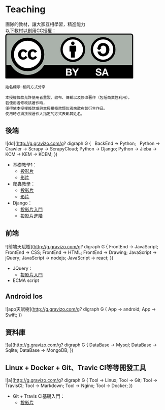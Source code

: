 # Teaching
團隊的教材，讓大家互相學習，精進能力  
以下教材以創用CC授權：  
![圖片](by-sa.png)

```
姓名標示─相同方式分享  

本授權條款允許使用者重製、散布、傳輸以及修改著作（包括商業性利用）。
若使用者修改該著作時，
僅得依本授權條款或與本授權條款類似者來散布該衍生作品。
使用時必須按照著作人指定的方式表彰其姓名。
```

## 後端

![dd](http://g.gravizo.com/g?
 digraph G {
   BackEnd -> Python;
   Python -> Crawler -> Scrapy -> ScrapyCloud;
   Python -> Django;
   Python -> Jieba -> KCM -> KEM -> KCEM;
 }) 

* 基礎教學1：
  * [投影片](http://slides.com/davidtnfsh/deck-3)
  * [影片]()
* 爬蟲教學：
  * [投影片](http://slides.com/davidtnfsh/deck)
  * [影片]()
* Django：
  * [投影片入門](http://slides.com/campass/deck#/)
  * [投影片進階](django/django-2.md)

## 前端

![前端天賦樹](http://g.gravizo.com/g?
 digraph G {
   FrontEnd -> JavaScript;
   FrontEnd -> CSS;
   FrontEnd -> HTML;
   FrontEnd -> Drawing;
   JavaScript -> jQuery;
   JavaScript -> nodejs;
   JavaScript -> react;
 })
 
* JQuery：
  * [投影片入門](JQuery/JQuery初階.md)
* ECMA script

## Android Ios

![app天賦樹](http://g.gravizo.com/g?
 digraph G {
   App -> android;
   App -> Swift;
 })

## 資料庫

![a](http://g.gravizo.com/g?
 digraph G {
   DataBase -> Mysql;
   DataBase -> Sqlite;
   DataBase -> MongoDB;
 })

## Linux + Docker + Git、Travic CI等等開發工具

![a](http://g.gravizo.com/g?
 digraph G {
   Tool -> Linux;
   Tool -> Git;
   Tool -> TravisCI;
   Tool -> Markdown;
   Tool -> Nginx;
   Tool -> Docker;
 })

* Git + Travis CI基礎入門：
  * [投影片](http://slides.com/davidtnfsh/deck-2)
